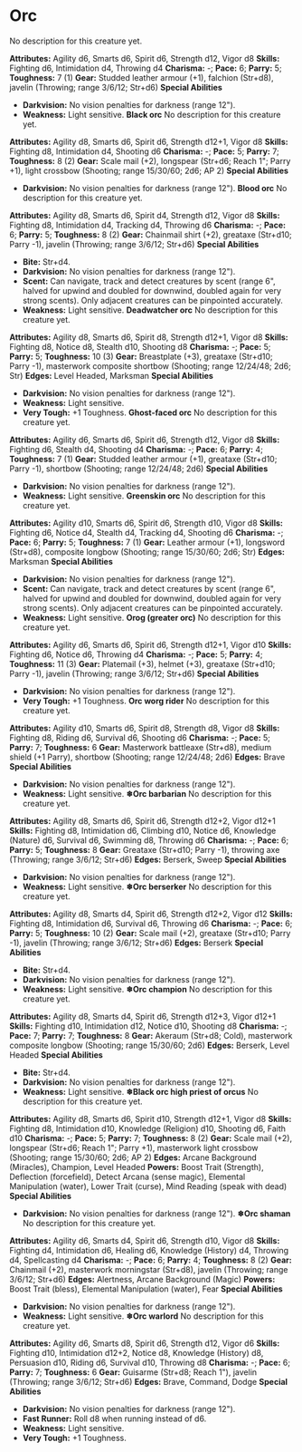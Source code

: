 # Orc

No description for this creature yet.

**Attributes:** Agility d6, Smarts d6, Spirit d6, Strength d12, Vigor
d8
**Skills:** Fighting d6, Intimidation d4, Throwing d4
**Charisma:** -; **Pace:** 6; **Parry:** 5; **Toughness:** 7 (1)
**Gear:** Studded leather armour (+1), falchion (Str+d8), javelin
(Throwing; range 3/6/12; Str+d6)
**Special Abilities**

- **Darkvision:** No vision penalties for darkness (range 12").
- **Weakness:** Light sensitive.
**Black orc**
No description for this creature yet.

**Attributes:** Agility d8, Smarts d6, Spirit d6, Strength d12+1, Vigor
d8
**Skills:** Fighting d8, Intimidation d4, Shooting d6
**Charisma:** -; **Pace:** 5; **Parry:** 7; **Toughness:** 8 (2)
**Gear:** Scale mail (+2), longspear (Str+d6; Reach 1"; Parry +1),
light crossbow (Shooting; range 15/30/60; 2d6; AP 2)
**Special Abilities**

- **Darkvision:** No vision penalties for darkness (range 12").
**Blood orc**
No description for this creature yet.

**Attributes:** Agility d8, Smarts d6, Spirit d4, Strength d12, Vigor
d8
**Skills:** Fighting d8, Intimidation d4, Tracking d4, Throwing d6
**Charisma:** -; **Pace:** 6; **Parry:** 5; **Toughness:** 8 (2)
**Gear:** Chainmail shirt (+2), greataxe (Str+d10; Parry -1), javelin
(Throwing; range 3/6/12; Str+d6)
**Special Abilities**

- **Bite:** Str+d4.
- **Darkvision:** No vision penalties for darkness (range 12").
- **Scent:** Can navigate, track and detect creatures by scent (range
6", halved for upwind and doubled for downwind, doubled again for very
strong scents). Only adjacent creatures can be pinpointed accurately.
- **Weakness:** Light sensitive.
**Deadwatcher orc**
No description for this creature yet.

**Attributes:** Agility d8, Smarts d6, Spirit d8, Strength d12+1, Vigor
d8
**Skills:** Fighting d8, Notice d8, Stealth d10, Shooting d8
**Charisma:** -; **Pace:** 5; **Parry:** 5; **Toughness:** 10 (3)
**Gear:** Breastplate (+3), greataxe (Str+d10; Parry -1), masterwork
composite shortbow (Shooting; range 12/24/48; 2d6; Str)
**Edges:** Level Headed, Marksman
**Special Abilities**

- **Darkvision:** No vision penalties for darkness (range 12").
- **Weakness:** Light sensitive.
- **Very Tough:** +1 Toughness.
**Ghost-faced orc**
No description for this creature yet.

**Attributes:** Agility d6, Smarts d6, Spirit d6, Strength d12, Vigor
d8
**Skills:** Fighting d6, Stealth d4, Shooting d4
**Charisma:** -; **Pace:** 6; **Parry:** 4; **Toughness:** 7 (1)
**Gear:** Studded leather armour (+1), greataxe (Str+d10; Parry -1),
shortbow (Shooting; range 12/24/48; 2d6)
**Special Abilities**

- **Darkvision:** No vision penalties for darkness (range 12").
- **Weakness:** Light sensitive.
**Greenskin orc**
No description for this creature yet.

**Attributes:** Agility d10, Smarts d6, Spirit d6, Strength d10, Vigor
d8
**Skills:** Fighting d6, Notice d4, Stealth d4, Tracking d4, Shooting
d6
**Charisma:** -; **Pace:** 6; **Parry:** 5; **Toughness:** 7 (1)
**Gear:** Leather armour (+1), longsword (Str+d8), composite longbow
(Shooting; range 15/30/60; 2d6; Str)
**Edges:** Marksman
**Special Abilities**

- **Darkvision:** No vision penalties for darkness (range 12").
- **Scent:** Can navigate, track and detect creatures by scent (range
6", halved for upwind and doubled for downwind, doubled again for very
strong scents). Only adjacent creatures can be pinpointed accurately.
- **Weakness:** Light sensitive.
**Orog (greater orc)**
No description for this creature yet.

**Attributes:** Agility d6, Smarts d6, Spirit d6, Strength d12+1, Vigor
d10
**Skills:** Fighting d6, Notice d6, Throwing d4
**Charisma:** -; **Pace:** 5; **Parry:** 4; **Toughness:** 11 (3)
**Gear:** Platemail (+3), helmet (+3), greataxe (Str+d10; Parry -1),
javelin (Throwing; range 3/6/12; Str+d6)
**Special Abilities**

- **Darkvision:** No vision penalties for darkness (range 12").
- **Very Tough:** +1 Toughness.
**Orc worg rider**
No description for this creature yet.

**Attributes:** Agility d10, Smarts d6, Spirit d8, Strength d8, Vigor
d8
**Skills:** Fighting d8, Riding d6, Survival d6, Shooting d6
**Charisma:** -; **Pace:** 5; **Parry:** 7; **Toughness:** 6
**Gear:** Masterwork battleaxe (Str+d8), medium shield (+1 Parry),
shortbow (Shooting; range 12/24/48; 2d6)
**Edges:** Brave
**Special Abilities**

- **Darkvision:** No vision penalties for darkness (range 12").
- **Weakness:** Light sensitive.
**❄Orc barbarian**
No description for this creature yet.

**Attributes:** Agility d8, Smarts d6, Spirit d6, Strength d12+2, Vigor
d12+1
**Skills:** Fighting d8, Intimidation d6, Climbing d10, Notice d6,
Knowledge (Nature) d6, Survival d6, Swimming d8, Throwing d6
**Charisma:** -; **Pace:** 6; **Parry:** 5; **Toughness:** 8
**Gear:** Greataxe (Str+d10; Parry -1), throwing axe (Throwing; range
3/6/12; Str+d6)
**Edges:** Berserk, Sweep
**Special Abilities**

- **Darkvision:** No vision penalties for darkness (range 12").
- **Weakness:** Light sensitive.
**❄Orc berserker**
No description for this creature yet.

**Attributes:** Agility d8, Smarts d4, Spirit d6, Strength d12+2, Vigor
d12
**Skills:** Fighting d8, Intimidation d6, Survival d6, Throwing d6
**Charisma:** -; **Pace:** 6; **Parry:** 5; **Toughness:** 10 (2)
**Gear:** Scale mail (+2), greataxe (Str+d10; Parry -1), javelin
(Throwing; range 3/6/12; Str+d6)
**Edges:** Berserk
**Special Abilities**

- **Bite:** Str+d4.
- **Darkvision:** No vision penalties for darkness (range 12").
- **Weakness:** Light sensitive.
**❄Orc champion**
No description for this creature yet.

**Attributes:** Agility d8, Smarts d4, Spirit d6, Strength d12+3, Vigor
d12+1
**Skills:** Fighting d10, Intimidation d12, Notice d10, Shooting d8
**Charisma:** -; **Pace:** 7; **Parry:** 7; **Toughness:** 8
**Gear:** Akeraum (Str+d8; Cold), masterwork composite longbow
(Shooting; range 15/30/60; 2d6)
**Edges:** Berserk, Level Headed
**Special Abilities**

- **Bite:** Str+d4.
- **Darkvision:** No vision penalties for darkness (range 12").
- **Weakness:** Light sensitive.
**❄Black orc high priest of orcus**
No description for this creature yet.

**Attributes:** Agility d8, Smarts d6, Spirit d10, Strength d12+1, Vigor
d8
**Skills:** Fighting d8, Intimidation d10, Knowledge (Religion) d10,
Shooting d6, Faith d10
**Charisma:** -; **Pace:** 5; **Parry:** 7; **Toughness:** 8 (2)
**Gear:** Scale mail (+2), longspear (Str+d6; Reach 1"; Parry +1),
masterwork light crossbow (Shooting; range 15/30/60; 2d6; AP 2)
**Edges:** Arcane Background (Miracles), Champion, Level Headed
**Powers:** Boost Trait (Strength), Deflection (forcefield), Detect
Arcana (sense magic), Elemental Manipulation (water), Lower Trait
(curse), Mind Reading (speak with dead)
**Special Abilities**

- **Darkvision:** No vision penalties for darkness (range 12").
**❄Orc shaman**
No description for this creature yet.

**Attributes:** Agility d6, Smarts d4, Spirit d6, Strength d10, Vigor
d8
**Skills:** Fighting d4, Intimidation d6, Healing d6, Knowledge
(History) d4, Throwing d4, Spellcasting d4
**Charisma:** -; **Pace:** 6; **Parry:** 4; **Toughness:** 8 (2)
**Gear:** Chainmail (+2), masterwork morningstar (Str+d8), javelin
(Throwing; range 3/6/12; Str+d6)
**Edges:** Alertness, Arcane Background (Magic)
**Powers:** Boost Trait (bless), Elemental Manipulation (water), Fear
**Special Abilities**

- **Darkvision:** No vision penalties for darkness (range 12").
- **Weakness:** Light sensitive.
**❄Orc warlord**
No description for this creature yet.

**Attributes:** Agility d6, Smarts d8, Spirit d6, Strength d12, Vigor
d6
**Skills:** Fighting d10, Intimidation d12+2, Notice d8, Knowledge
(History) d8, Persuasion d10, Riding d6, Survival d10, Throwing d8
**Charisma:** -; **Pace:** 6; **Parry:** 7; **Toughness:** 6
**Gear:** Guisarme (Str+d8; Reach 1"), javelin (Throwing; range 3/6/12;
Str+d6)
**Edges:** Brave, Command, Dodge
**Special Abilities**

- **Darkvision:** No vision penalties for darkness (range 12").
- **Fast Runner:** Roll d8 when running instead of d6.
- **Weakness:** Light sensitive.
- **Very Tough:** +1 Toughness.
